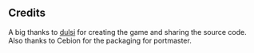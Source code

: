 ## Credits

A big thanks to [dulsi](https://github.com/dulsi/PinballDiscRoom) for creating the game and sharing the source code. Also thanks to Cebion for the packaging for portmaster.

